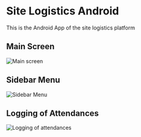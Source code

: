 # Site Logistics Android
 This is the Android App of the site logistics platform

## Main Screen
![Main screen](https://github.com/aeonSolutions/Site-Logistics-Android/blob/main/ScreenShots/Screenshot_20201126-103228.jpg)

## Sidebar Menu
![Sidebar Menu](https://github.com/aeonSolutions/Site-Logistics-Android/blob/main/ScreenShots/Screenshot_20201117-195732.jpg)

## Logging of Attendances
![Logging of attendances](https://github.com/aeonSolutions/Site-Logistics-Android/blob/main/ScreenShots/Screenshot_20201126-103247.jpg)
